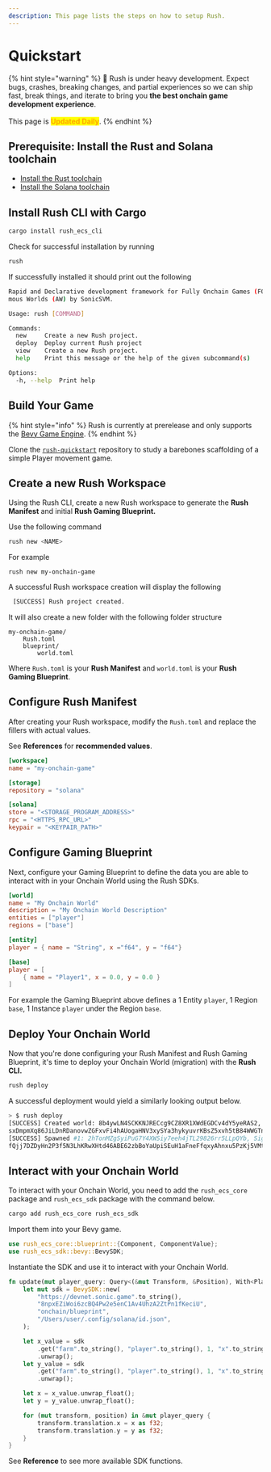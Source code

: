 ```yaml
---
description: This page lists the steps on how to setup Rush.
---
```


# Quickstart

{% hint style="warning" %}
🚧 Rush is under heavy development. Expect bugs, crashes, breaking changes, and partial experiences so we can ship fast, break things, and iterate to bring you **the best onchain game development experience**. \
\
This page is <mark style="color:orange;">**Updated Daily**</mark>.
{% endhint %}

## Prerequisite: Install the Rust and Solana toolchain

* [Install the Rust toolchain](https://www.rust-lang.org/tools/install)
* [Install the Solana toolchain](https://docs.solanalabs.com/cli/install)



## Install Rush CLI with Cargo

```bash
cargo install rush_ecs_cli
```

Check for successful installation by running

```bash
rush
```

If successfully installed it should print out the following

```bash
Rapid and Declarative development framework for Fully Onchain Games (FOCG) and Autono
mous Worlds (AW) by SonicSVM.

Usage: rush [COMMAND]

Commands:
  new     Create a new Rush project.
  deploy  Deploy current Rush project
  view    Create a new Rush project.
  help    Print this message or the help of the given subcommand(s)

Options:
  -h, --help  Print help

```



## Build Your Game

{% hint style="info" %}
Rush is currently at prerelease and only supports the [Bevy Game Engine](https://bevyengine.org/).
{% endhint %}

Clone the [`rush-quickstart`](https://github.com/mirrorworld-universe/rush-quickstart) repository to study a barebones scaffolding of a simple Player movement game.



## Create a new Rush Workspace

Using the Rush CLI, create a new Rush workspace to generate the **Rush Manifest** and initial **Rush Gaming Blueprint.**

Use the following command

```bash
rush new <NAME>
```

For example

```
rush new my-onchain-game
```

A successful Rush workspace creation will display the following

```bash
⠀[SUCCESS] Rush project created.
```

It will also create a new folder with the following folder structure

```
my-onchain-game/
    Rush.toml
    blueprint/
        world.toml
```

Where `Rush.toml` is your **Rush Manifest** and `world.toml` is your **Rush Gaming Blueprint**.

## Configure Rush Manifest

After creating your Rush workspace, modify the `Rush.toml` and replace the fillers with actual values.

See **References** for **recommended values**.

```toml
[workspace]
name = "my-onchain-game"

[storage]
repository = "solana"

[solana]
store = "<STORAGE_PROGRAM_ADDRESS>"
rpc = "<HTTPS_RPC_URL>"
keypair = "<KEYPAIR_PATH>"

```



## Configure Gaming Blueprint

Next, configure your Gaming Blueprint to define the data you are able to interact with in your Onchain World using the Rush SDKs.

```toml
[world]
name = "My Onchain World"
description = "My Onchain World Description"
entities = ["player"]
regions = ["base"]

[entity]
player = { name = "String", x ="f64", y = "f64"}

[base]
player = [
	{ name = "Player1", x = 0.0, y = 0.0 }
]
```

For example the Gaming Blueprint above defines a 1 Entity `player`, 1 Region `base`, 1 Instance `player` under the Region `base`.



## Deploy Your Onchain World

Now that you're done configuring your Rush Manifest and Rush Gaming Blueprint, it's time to deploy your Onchain World (migration) with the **Rush CLI.**

```bash
rush deploy
```

A successful deployment would yield a similarly looking output below.

```bash
> $ rush deploy                                                            ⬡ 18.19.1 
[SUCCESS] Created world: 8b4ywLN4SCKKNJRECcg9CZ8XR1XWdEGDCv4dY5yeRAS2, Signature: 5Jag
sxDmpmXq86JiLDnRDanovwZGFxvFi4hAUogaHNV3xySYa3hykyuvrKBsZ5xvh5tB84WWGTneHQeT9U71K1Mm
[SUCCESS] Spawned #1: 2hTonMZgSyiPuG7Y4XWSiy7eeh4jTL29826rr5LLpQYb, Signature: 23e1aBj
fQjj7DZDyHn2P3f5N3LhKRwXHtd46ABE62zbBoYaUpiSEuH1aFneFfqxyAhnxu5PzKj5VMta5nR2X9P8Q
```

## Interact with your Onchain World

To interact with your Onchain World, you need to add the `rush_ecs_core` package and `rush_ecs_sdk` package with the command below.

```bash
cargo add rush_ecs_core rush_ecs_sdk
```

Import them into your Bevy game.

```rust
use rush_ecs_core::blueprint::{Component, ComponentValue};
use rush_ecs_sdk::bevy::BevySDK;
```

Instantiate the SDK and use it to interact with your Onchain World.

```rust
fn update(mut player_query: Query<(&mut Transform, &Position), With<Player>>) {
    let mut sdk = BevySDK::new(
        "https://devnet.sonic.game".to_string(),
        "8npxEZiWoi6zcBQ4Pw2e5enC1Av4UhzA2ZtPn1fKeciU",
        "onchain/blueprint",
        "/Users/user/.config/solana/id.json",
    );

    let x_value = sdk
        .get("farm".to_string(), "player".to_string(), 1, "x".to_string())
        .unwrap();
    let y_value = sdk
        .get("farm".to_string(), "player".to_string(), 1, "x".to_string())
        .unwrap();

    let x = x_value.unwrap_float();
    let y = y_value.unwrap_float();

    for (mut transform, position) in &mut player_query {
        transform.translation.x = x as f32;
        transform.translation.y = y as f32;
    }
}

```



See **Reference** to see more available SDK functions.
